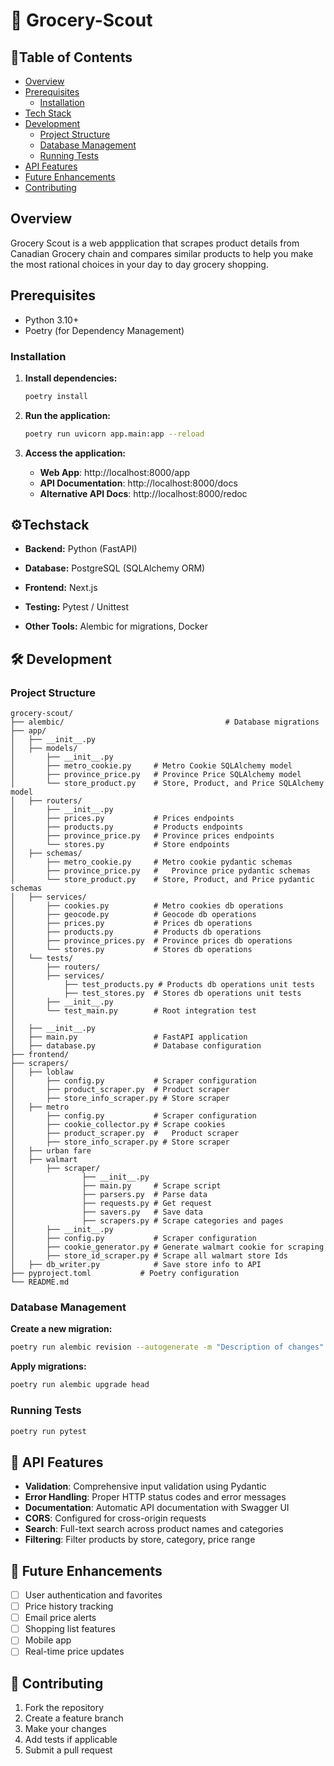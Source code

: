 
# 🛒 Grocery-Scout

  

## 📄Table of Contents

- [Overview](#overview)
- [Prerequisites](#prerequisites)
	- [Installation](#installation)
- [Tech Stack](#tech-stack)
- [Development](#development)
	- [Project Structure](#project-structure)
	- [Database Management](#database-management)
	- [Running Tests](#running-tests)
- [API Features](#api-features)
- [Future Enhancements](#future-enhancements)
- [Contributing](#contributing)

## Overview

Grocery Scout is a web appplication that scrapes product details from Canadian Grocery chain and compares similar products to help you make the most rational choices in your day to day grocery shopping.

## Prerequisites

- Python 3.10+
- Poetry (for Dependency Management)
### Installation
1. **Install dependencies:**
   ```bash
   poetry install
   ```

2. **Run the application:**
   ```bash
   poetry run uvicorn app.main:app --reload
   ```

3. **Access the application:**
   - **Web App**: http://localhost:8000/app
   - **API Documentation**: http://localhost:8000/docs
   - **Alternative API Docs**: http://localhost:8000/redoc
## ⚙️Techstack

-  **Backend:** Python (FastAPI)

-  **Database:** PostgreSQL (SQLAlchemy ORM)

-  **Frontend:** Next.js

-  **Testing:** Pytest / Unittest

-  **Other Tools:** Alembic for migrations, Docker

## 🛠️ Development
### Project Structure
```
grocery-scout/
├── alembic/									# Database migrations
├── app/
│   ├── __init__.py
│   ├── models/
│       ├── __init__.py				
│       ├── metro_cookie.py	 	# Metro Cookie SQLAlchemy model
│       ├── province_price.py 	# Province Price SQLAlchemy model
│       └── store_product.py	# Store, Product, and Price SQLAlchemy model
│   ├── routers/
│       ├── __init__.py
│       ├── prices.py			# Prices endpoints
│       ├── products.py			# Products endpoints
│       ├── province_price.py   # Province prices endpoints
│       └── stores.py      		# Store endpoints
│   ├── schemas/
│       ├── metro_cookie.py		# Metro cookie pydantic schemas
│       ├── province_price.py 	#	Province price pydantic schemas
│       └── store_product.py	# Store, Product, and Price pydantic schemas
│   ├── services/
│       ├── cookies.py			# Metro cookies db operations
│       ├── geocode.py			# Geocode db operations
│       ├── prices.py			# Prices db operations
│       ├── products.py			# Products db operations
│       ├── province_prices.py	# Province prices db operations
│       └── stores.py			# Stores db operations
│   └── tests/
│       ├── routers/ 
│       ├── services/
│           ├── test_products.py # Products db operations unit tests
│           ├── test_stores.py 	# Stores db operations unit tests
│       ├── __init__.py
│       └── test_main.py		# Root integration test
│        
│   ├── __init__.py
│   ├── main.py              	# FastAPI application
│   ├── database.py          	# Database configuration
├── frontend/   
├── scrapers/
│   ├── loblaw
│       ├── config.py 			# Scraper configuration
│       ├── product_scraper.py 	# Product scraper
│       ├── store_info_scraper.py # Store scraper
│   ├── metro
│       ├── config.py 			# Scraper configuration
│       ├── cookie_collector.py # Scrape cookies 
│       ├── product_scraper.py 	#	Product scraper
│       ├── store_info_scraper.py # Store scraper
│   ├── urban fare
│   ├── walmart
│       ├── scraper/
│       		├── __init__.py
│       		├── main.py		# Scrape script
│       		├── parsers.py	# Parse data
│       		├── requests.py	# Get request
│       		├── savers.py	# Save data 
│       		├── scrapers.py	# Scrape categories and pages
│       ├── __init__.py
│       ├── config.py 			# Scraper configuration
│       ├── cookie_generator.py # Generate walmart cookie for scraping
│       ├── store_id_scraper.py # Scrape all walmart store Ids
│   ├── db_writer.py			# Save store info to API
├── pyproject.toml           # Poetry configuration
└── README.md
```
### Database Management

**Create a new migration:**
```bash
poetry run alembic revision --autogenerate -m "Description of changes"
```

**Apply migrations:**
```bash
poetry run alembic upgrade head
```
### Running Tests
```bash
poetry run pytest
```
## 🎯 API Features

- **Validation**: Comprehensive input validation using Pydantic
- **Error Handling**: Proper HTTP status codes and error messages
- **Documentation**: Automatic API documentation with Swagger UI
- **CORS**: Configured for cross-origin requests
- **Search**: Full-text search across product names and categories
- **Filtering**: Filter products by store, category, price range

## 🚀 Future Enhancements

- [ ] User authentication and favorites
- [ ] Price history tracking
- [ ] Email price alerts
- [ ] Shopping list features
- [ ] Mobile app
- [ ] Real-time price updates

## 🤝 Contributing

1. Fork the repository
2. Create a feature branch
3. Make your changes
4. Add tests if applicable
5. Submit a pull request

